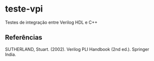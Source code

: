 # teste-vpi
Testes de integração entre Verilog HDL e C++

## Referências
SUTHERLAND, Stuart. (2002). Verilog PLI Handbook (2nd ed.). Springer India.